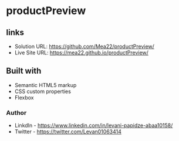 # productPreview

## links

- Solution URL: https://github.com/Mea22/productPreview/
- Live Site URL: https://mea22.github.io/productPreview/

## Built with


- Semantic HTML5 markup
- CSS custom properties
- Flexbox

### Author

- LinkdIn - https://www.linkedin.com/in/levani-papidze-abaa10158/
- Twitter - https://twitter.com/Levan01063414
